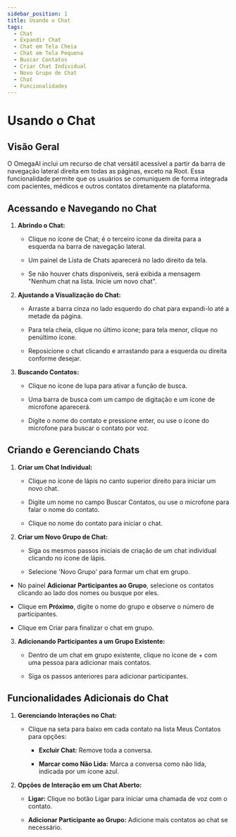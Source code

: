 ```yaml
---
sidebar_position: 1
title: Usando o Chat
tags:
  - Chat
  - Expandir Chat
  - Chat em Tela Cheia
  - Chat em Tela Pequena
  - Buscar Contatos
  - Criar Chat Individual
  - Novo Grupo de Chat
  - Chat
  - Funcionalidades
---
```


# Usando o Chat

## Visão Geral

O OmegaAI inclui um recurso de chat versátil acessível a partir da barra de navegação lateral direita em todas as páginas, exceto na Root. Essa funcionalidade permite que os usuários se comuniquem de forma integrada com pacientes, médicos e outros contatos diretamente na plataforma.

## Acessando e Navegando no Chat

1.  **Abrindo o Chat:**

    - Clique no ícone de Chat; é o terceiro ícone da direita para a esquerda na barra de navegação lateral.

    - Um painel de Lista de Chats aparecerá no lado direito da tela.

    - Se não houver chats disponíveis, será exibida a mensagem "Nenhum chat na lista. Inicie um novo chat".

      

2.  **Ajustando a Visualização do Chat:**

    - Arraste a barra cinza no lado esquerdo do chat para expandi-lo até a metade da página.

    - Para tela cheia, clique no último ícone; para tela menor, clique no penúltimo ícone.

    - Reposicione o chat clicando e arrastando para a esquerda ou direita conforme desejar.

      

3.  **Buscando Contatos:**

    - Clique no ícone de lupa para ativar a função de busca.

    - Uma barra de busca com um campo de digitação e um ícone de microfone aparecerá.

    - Digite o nome do contato e pressione enter, ou use o ícone do microfone para buscar o contato por voz.

      

## Criando e Gerenciando Chats

1.  **Criar um Chat Individual:**

    - Clique no ícone de lápis no canto superior direito para iniciar um novo chat.

    - Digite um nome no campo Buscar Contatos, ou use o microfone para falar o nome do contato.

    - Clique no nome do contato para iniciar o chat.

      

2.  **Criar um Novo Grupo de Chat:**

    - Siga os mesmos passos iniciais de criação de um chat individual clicando no ícone de lápis.

    - Selecione 'Novo Grupo' para formar um chat em grupo.

      

- No painel **Adicionar Participantes ao Grupo**, selecione os contatos clicando ao lado dos nomes ou busque por eles.

- Clique em **Próximo**, digite o nome do grupo e observe o número de participantes.

- Clique em Criar para finalizar o chat em grupo.

3.  **Adicionando Participantes a um Grupo Existente:**

    - Dentro de um chat em grupo existente, clique no ícone de + com uma pessoa para adicionar mais contatos.

    - Siga os passos anteriores para adicionar participantes.

      

## Funcionalidades Adicionais do Chat

1.  **Gerenciando Interações no Chat:**

    - Clique na seta para baixo em cada contato na lista Meus Contatos para opções:

      - **Excluir Chat:** Remove toda a conversa.

      - **Marcar como Não Lida:** Marca a conversa como não lida, indicada por um ícone azul.

        

2.  **Opções de Interação em um Chat Aberto:**

    - **Ligar:** Clique no botão Ligar para iniciar uma chamada de voz com o contato.

    - **Adicionar Participante ao Grupo:** Adicione mais contatos ao chat se necessário.

      